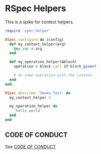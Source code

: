 # RSpec Helpers

This is a spike for context helpers.

```ruby
require 'spec_helper'

RSpec.configure do |config|
  def my_context_helper(arg)
    @my_var = arg
  end

  def my_operation_helper(&block)
    operation = block.call if block_given?

    # do some operation with the context
  end
end

RSpec.describe 'Smoke Test' do
  my_context_helper 3

  my_operation_helper do
    'hello world'
  end
end
```

## CODE OF CONDUCT

See [CODE OF CONDUCT](https://github.com/rimian/rspec-helpers/blob/master/CODE_OF_CONDUCT.md)

